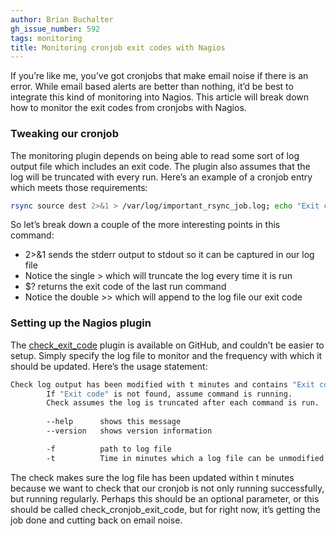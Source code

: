 ```yaml
---
author: Brian Buchalter
gh_issue_number: 592
tags: monitoring
title: Monitoring cronjob exit codes with Nagios
---
```




If you’re like me, you’ve got cronjobs that make email noise if there is an error. While email based alerts are better than nothing, it’d be best to integrate this kind of monitoring into Nagios. This article will break down how to monitor the exit codes from cronjobs with Nagios.

### Tweaking our cronjob

The monitoring plugin depends on being able to read some sort of log output file which includes an exit code. The plugin also assumes that the log will be truncated with every run. Here’s an example of a cronjob entry which meets those requirements:

```bash
rsync source dest 2>&1 > /var/log/important_rsync_job.log; echo "Exit code: $?" >> /var/log/important_rsync_job.log
```

So let’s break down a couple of the more interesting points in this command:

- 2>&1 sends the stderr output to stdout so it can be captured in our log file
- Notice the single > which will truncate the log every time it is run
- $? returns the exit code of the last run command
- Notice the double >> which will append to the log file our exit code

### Setting up the Nagios plugin

The [check_exit_code](https://github.com/bbuchalter/check_exit_code/blob/master/check_exit_code.pl) plugin is available on GitHub, and couldn’t be easier to setup. Simply specify the log file to monitor and the frequency with which it should be updated. Here’s the usage statement:

```bash
Check log output has been modified with t minutes and contains "Exit code: 0".
        If "Exit code" is not found, assume command is running.
        Check assumes the log is truncated after each command is run.
        
        --help      shows this message
        --version   shows version information

        -f          path to log file
        -t          Time in minutes which a log file can be unmodified before raising CRITICAL alert
```

The check makes sure the log file has been updated within t minutes because we want to check that our cronjob is not only running successfully, but running regularly. Perhaps this should be an optional parameter, or this should be called check_cronjob_exit_code, but for right now, it’s getting the job done and cutting back on email noise.


